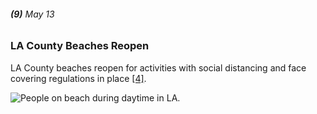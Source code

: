 ###### **(9)** May 13

### LA County Beaches Reopen

LA County beaches reopen for activities with social distancing and face covering regulations in place [[4]](https://calmatters.org/health/coronavirus/2020/04/gavin-newsom-coronavirus-updates-timeline/).

![People on beach during daytime in LA.](https://images.unsplash.com/photo-1590780122260-88dfd8e6160c?ixlib=rb-1.2.1&ixid=eyJhcHBfaWQiOjEyMDd9&auto=format&fit=crop&w=2169&q=80)